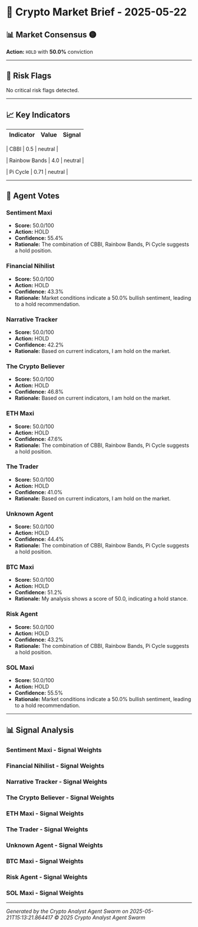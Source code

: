 # 🔮 Crypto Market Brief - 2025-05-22

## 📊 Market Consensus 🟡

**Action:** `HOLD` with **50.0%** conviction





---

## 🚨 Risk Flags


No critical risk flags detected.


---

## 📈 Key Indicators

| Indicator | Value | Signal |
|-----------|-------|--------|

| CBBI | 0.5 | neutral |

| Rainbow Bands | 4.0 | neutral |

| Pi Cycle | 0.71 | neutral |


---

## 👥 Agent Votes



### Sentiment Maxi
- **Score:** 50.0/100
- **Action:** HOLD
- **Confidence:** 55.4%
- **Rationale:** The combination of CBBI, Rainbow Bands, Pi Cycle suggests a hold position.

### Financial Nihilist
- **Score:** 50.0/100
- **Action:** HOLD
- **Confidence:** 43.3%
- **Rationale:** Market conditions indicate a 50.0% bullish sentiment, leading to a hold recommendation.

### Narrative Tracker
- **Score:** 50.0/100
- **Action:** HOLD
- **Confidence:** 42.2%
- **Rationale:** Based on current indicators, I am hold on the market.

### The Crypto Believer
- **Score:** 50.0/100
- **Action:** HOLD
- **Confidence:** 46.8%
- **Rationale:** Based on current indicators, I am hold on the market.

### ETH Maxi
- **Score:** 50.0/100
- **Action:** HOLD
- **Confidence:** 47.6%
- **Rationale:** The combination of CBBI, Rainbow Bands, Pi Cycle suggests a hold position.

### The Trader
- **Score:** 50.0/100
- **Action:** HOLD
- **Confidence:** 41.0%
- **Rationale:** Based on current indicators, I am hold on the market.

### Unknown Agent
- **Score:** 50.0/100
- **Action:** HOLD
- **Confidence:** 44.4%
- **Rationale:** The combination of CBBI, Rainbow Bands, Pi Cycle suggests a hold position.

### BTC Maxi
- **Score:** 50.0/100
- **Action:** HOLD
- **Confidence:** 51.2%
- **Rationale:** My analysis shows a score of 50.0, indicating a hold stance.

### Risk Agent
- **Score:** 50.0/100
- **Action:** HOLD
- **Confidence:** 43.2%
- **Rationale:** The combination of CBBI, Rainbow Bands, Pi Cycle suggests a hold position.

### SOL Maxi
- **Score:** 50.0/100
- **Action:** HOLD
- **Confidence:** 55.5%
- **Rationale:** Market conditions indicate a 50.0% bullish sentiment, leading to a hold recommendation.



---

## 📊 Signal Analysis


### Sentiment Maxi - Signal Weights


### Financial Nihilist - Signal Weights


### Narrative Tracker - Signal Weights


### The Crypto Believer - Signal Weights


### ETH Maxi - Signal Weights


### The Trader - Signal Weights


### Unknown Agent - Signal Weights


### BTC Maxi - Signal Weights


### Risk Agent - Signal Weights


### SOL Maxi - Signal Weights



---

*Generated by the Crypto Analyst Agent Swarm on 2025-05-21T15:13:21.864417*
*© 2025 Crypto Analyst Agent Swarm*